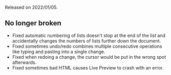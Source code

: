 Released on 2022/01/05.

## No longer broken

- Fixed automatic numbering of lists doesn't stop at the end of the list and accidentally changes the numbers of lists further down the document.
- Fixed sometimes undo/redo combines multiple consecutive operations like typing and pasting into a single change.
- Fixed when redoing a change, the cursor would be put in the wrong spot afterwards.
- Fixed sometimes bad HTML causes Live Preview to crash with an error.
 